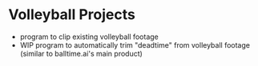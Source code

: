 # Volleyball Projects

- program to clip existing volleyball footage
- WIP program to automatically trim "deadtime" from volleyball footage (similar to balltime.ai's main product)